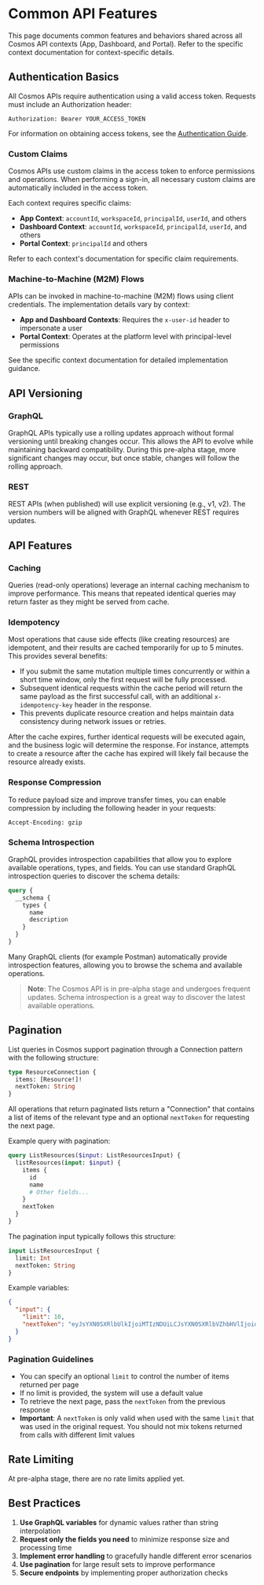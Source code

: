 # Common API Features

This page documents common features and behaviors shared across all Cosmos API contexts (App, Dashboard, and Portal). Refer to the specific context documentation for context-specific details.

## Authentication Basics

All Cosmos APIs require authentication using a valid access token. Requests must include an Authorization header:

```
Authorization: Bearer YOUR_ACCESS_TOKEN
```

For information on obtaining access tokens, see the [Authentication Guide](../guides/authentication.md).

### Custom Claims

Cosmos APIs use custom claims in the access token to enforce permissions and operations. When performing a sign-in, all necessary custom claims are automatically included in the access token.

Each context requires specific claims:
- **App Context**: `accountId`, `workspaceId`, `principalId`, `userId`, and others
- **Dashboard Context**: `accountId`, `workspaceId`, `principalId`, `userId`, and others
- **Portal Context**: `principalId` and others

Refer to each context's documentation for specific claim requirements.

### Machine-to-Machine (M2M) Flows

APIs can be invoked in machine-to-machine (M2M) flows using client credentials. The implementation details vary by context:

- **App and Dashboard Contexts**: Requires the `x-user-id` header to impersonate a user
- **Portal Context**: Operates at the platform level with principal-level permissions

See the specific context documentation for detailed implementation guidance.

## API Versioning

### GraphQL

GraphQL APIs typically use a rolling updates approach without formal versioning until breaking changes occur. This allows the API to evolve while maintaining backward compatibility. During this pre-alpha stage, more significant changes may occur, but once stable, changes will follow the rolling approach.

### REST

REST APIs (when published) will use explicit versioning (e.g., v1, v2). The version numbers will be aligned with GraphQL whenever REST requires updates.

## API Features

### Caching

Queries (read-only operations) leverage an internal caching mechanism to improve performance. This means that repeated identical queries may return faster as they might be served from cache.

### Idempotency

Most operations that cause side effects (like creating resources) are idempotent, and their results are cached temporarily for up to 5 minutes. This provides several benefits:

- If you submit the same mutation multiple times concurrently or within a short time window, only the first request will be fully processed.
- Subsequent identical requests within the cache period will return the same payload as the first successful call, with an additional `x-idempotency-key` header in the response.
- This prevents duplicate resource creation and helps maintain data consistency during network issues or retries.

After the cache expires, further identical requests will be executed again, and the business logic will determine the response. For instance, attempts to create a resource after the cache has expired will likely fail because the resource already exists.

### Response Compression

To reduce payload size and improve transfer times, you can enable compression by including the following header in your requests:

```
Accept-Encoding: gzip
```

### Schema Introspection

GraphQL provides introspection capabilities that allow you to explore available operations, types, and fields. You can use standard GraphQL introspection queries to discover the schema details:

```graphql
query {
  __schema {
    types {
      name
      description
    }
  }
}
```

Many GraphQL clients (for example Postman) automatically provide introspection features, allowing you to browse the schema and available operations.

> **Note**: The Cosmos API is in pre-alpha stage and undergoes frequent updates. Schema introspection is a great way to discover the latest available operations.

## Pagination

List queries in Cosmos support pagination through a Connection pattern with the following structure:

```graphql
type ResourceConnection {
  items: [Resource!]!
  nextToken: String
}
```

All operations that return paginated lists return a "Connection" that contains a list of items of the relevant type and an optional `nextToken` for requesting the next page.

Example query with pagination:

```graphql
query ListResources($input: ListResourcesInput) {
  listResources(input: $input) {
    items {
      id
      name
      # Other fields...
    }
    nextToken
  }
}
```

The pagination input typically follows this structure:

```graphql
input ListResourcesInput {
  limit: Int
  nextToken: String
}
```

Example variables:

```json
{
  "input": {
    "limit": 10,
    "nextToken": "eyJsYXN0SXRlbUlkIjoiMTIzNDUiLCJsYXN0SXRlbVZhbHVlIjoidGVzdCJ9"
  }
}
```

### Pagination Guidelines

- You can specify an optional `limit` to control the number of items returned per page
- If no limit is provided, the system will use a default value
- To retrieve the next page, pass the `nextToken` from the previous response
- **Important**: A `nextToken` is only valid when used with the same `limit` that was used in the original request. You should not mix tokens returned from calls with different limit values

## Rate Limiting

At pre-alpha stage, there are no rate limits applied yet.

## Best Practices

1. **Use GraphQL variables** for dynamic values rather than string interpolation
2. **Request only the fields you need** to minimize response size and processing time
3. **Implement error handling** to gracefully handle different error scenarios
4. **Use pagination** for large result sets to improve performance
5. **Secure endpoints** by implementing proper authorization checks
